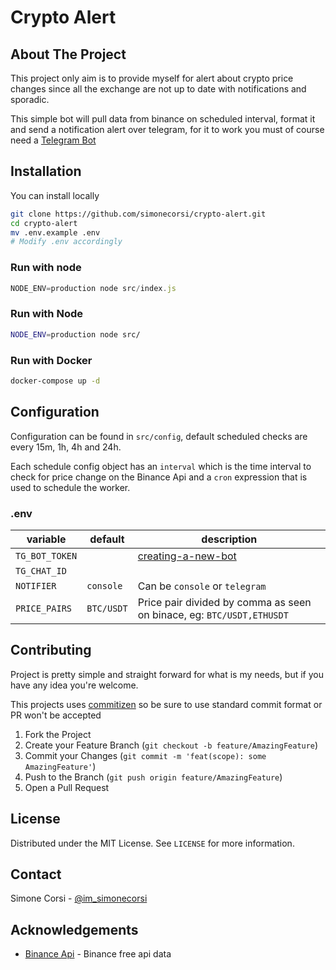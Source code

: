 # Crypto Alert

## About The Project

This project only aim is to provide myself for alert about crypto price changes since all the exchange are not up to date with notifications and sporadic.

This simple bot will pull data from binance on scheduled interval, format it and send a notification alert over telegram, for it to work you must of course need a [Telegram Bot](https://core.telegram.org/bots/api)

## Installation

You can install locally

```sh
git clone https://github.com/simonecorsi/crypto-alert.git
cd crypto-alert
mv .env.example .env
# Modify .env accordingly
```

### Run with node

```js
NODE_ENV=production node src/index.js
```

### Run with Node

```sh
NODE_ENV=production node src/
```

### Run with Docker

```sh
docker-compose up -d
```

## Configuration

Configuration can be found in `src/config`, default scheduled checks are every 15m, 1h, 4h and 24h.

Each schedule config object has an `interval` which is the time interval to check for price change on the Binance Api and a `cron` expression that is used to schedule the worker.

### .env

| variable       | default    | description                                                           |
| -------------- | ---------- | --------------------------------------------------------------------- |
| `TG_BOT_TOKEN` |            | [creating-a-new-bot](https://core.telegram.org/bots#creating-a-new-bot)                                                                   |
| `TG_CHAT_ID`   |            |                                                                     |
| `NOTIFIER`     | `console`  | Can be `console` or `telegram`                                        |
| `PRICE_PAIRS`  | `BTC/USDT` | Price pair divided by comma as seen on binace, eg: `BTC/USDT,ETHUSDT` |

## Contributing

Project is pretty simple and straight forward for what is my needs, but if you have any idea you're welcome.

This projects uses [commitizen](https://github.com/commitizen/cz-cli) so be sure to use standard commit format or PR won't be accepted

1. Fork the Project
2. Create your Feature Branch (`git checkout -b feature/AmazingFeature`)
3. Commit your Changes (`git commit -m 'feat(scope): some AmazingFeature'`)
4. Push to the Branch (`git push origin feature/AmazingFeature`)
5. Open a Pull Request

## License

Distributed under the MIT License. See `LICENSE` for more information.

## Contact

Simone Corsi - [@im_simonecorsi](https://twitter.com/im_simonecorsi)

## Acknowledgements

- [Binance Api](https://binance-docs.github.io/apidocs/spot/en/) - Binance free api data
